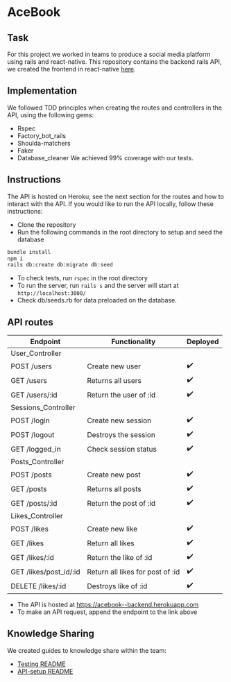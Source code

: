 # AceBook

## Task

For this project we worked in teams to produce a social media platform using rails and react-native.
This repository contains the backend rails API, we created the frontend in react-native [here](https://github.com/Yates101/Insert-Team-Name-react-native).

## Implementation

We followed TDD principles when creating the routes and controllers in the API, using the following gems:
- Rspec
- Factory_bot_rails
- Shoulda-matchers
- Faker
- Database_cleaner
We achieved 99% coverage with our tests.

## Instructions
The API is hosted on Heroku, see the next section for the routes and how to interact with the API.
If you would like to run the API locally, follow these instructions:
- Clone the repository
- Run the following commands in the root directory to setup and seed the database
```bash
bundle install
npm i
rails db:create db:migrate db:seed
```
- To check tests, run `rspec` in the root directory
- To run the server, run `rails s` and the server will start at `http://localhost:3000/`
- Check db/seeds.rb for data preloaded on the database.

## API routes

| Endpoint        | Functionality            | Deployed         |
| ----------------| -------------------------|------------------|
| User_Controller |
| POST /users     | Create new user          |:heavy_check_mark:|
| GET /users      | Returns all users        |:heavy_check_mark:|
| GET /users/:id  | Return the user of :id   |:heavy_check_mark:|
| Sessions_Controller |
| POST /login     | Create new session       |:heavy_check_mark:|
| POST /logout    | Destroys the session     |:heavy_check_mark:|
| GET /logged_in  | Check session status     |:heavy_check_mark:|
| Posts_Controller |
| POST /posts     | Create new post          |:heavy_check_mark:|
| GET /posts      | Returns all posts        |:heavy_check_mark:|
| GET /posts/:id  | Return the post of :id   |:heavy_check_mark:|
| Likes_Controller |
| POST /likes     | Create new like          |:heavy_check_mark:|
| GET /likes      | Return all likes         |:heavy_check_mark:|
| GET /likes/:id  | Return the like of :id   |:heavy_check_mark:|
| GET /likes/post_id/:id| Return all likes for post of :id   |:heavy_check_mark:|
| DELETE /likes/:id  | Destroys like of  :id |:heavy_check_mark:|

- The API is hosted at https://acebook--backend.herokuapp.com
- To make an API request, append the endpoint to the link above

## Knowledge Sharing
We created guides to knowledge share within the team:
- [Testing README](https://github.com/taran314/acebook-insert-team-name-here/blob/main/testing.md)
- [API-setup README](https://github.com/taran314/acebook-insert-team-name-here/blob/main/api-setup.md)
